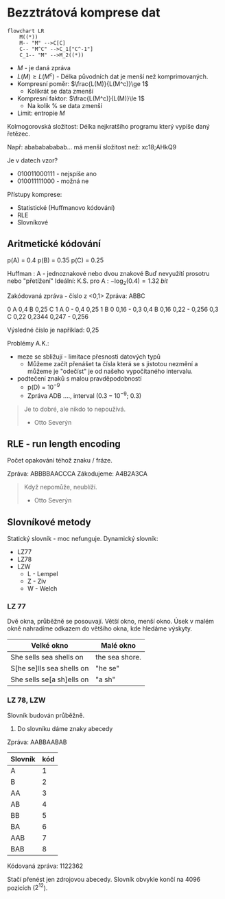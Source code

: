# Bezztrátová komprese dat
``` mermaid
flowchart LR
	M((*))
	M-- "M" -->C[C]
	C-- "M^C" -->C_1["C^-1"]
	C_1-- "M" -->M_2((*))
```
- $M$ - je daná zpráva
- $L(M) \ge L(M^c)$ - Délka původních dat je menší než komprimovaných.
- Kompresní poměr: $\frac{L(M)}{L(M^c)}\ge 1$
	- Kolikrát se data zmenší
- Kompresní faktor: $\frac{L(M^c)}{L(M)}\le 1$
	- Na kolik % se data zmenší
- Limit: entropie $M$

Kolmogorovská složitost:
Délka nejkratšího programu který vypíše daný řetězec.

Např: abababababab... má menší složitost než: xc18;AHkQ9

Je v datech vzor?
- 010011000111 - nejspíše ano
- 010011111000 - možná ne

Přístupy komprese:
- Statistické (Huffmanovo kódování)
- RLE
- Slovníkové

## Aritmetické kódování
p(A) = 0.4
p(B) = 0.35
p(C) = 0.25

Huffman : A - jednoznakové nebo dvou znakové
Buď nevyužítí prosotru nebo "přetížení"
Ideální: K.S. pro A : $-\log_2(0.4) = 1.32 \;bit$

Zakódovaná zpráva - číslo z <0,1>
Zpráva: ABBC

0 A 0,4 B 0,25 C 1
A
0 - 0,4 0,25 1
B
0 0,16 - 0,3 0,4
B
0,16 0,22 - 0,256 0,3
C
0,22 0,2344 0,247 - 0,256

Výsledné číslo je například: 0,25

Problémy A.K.:
- meze se sbližují - limitace přesnosti datových typů
	- Můžeme začít přenášet ta čísla která se s jistotou nezmění a můžeme je "odečíst" je od našeho vypočítaného intervalu.
- podtečení znaků s malou pravděpodobností
	- p(D) = $10^{-9}$
	- Zpráva ADB ...., interval ($0.3-10^{-9}$; $0.3$)

> Je to dobré, ale nikdo to nepoužívá.
>  - Otto Severýn

## RLE - run length encoding
Počet opakování téhož znaku / fráze.

Zpráva: ABBBBAACCCA
Zákodujeme: A4B2A3CA

> Když nepomůže, neublíží.
>  - Otto Severýn
## Slovníkové metody
Statický slovník - moc nefunguje.
Dynamický slovník:
- LZ77
- LZ78
- LZW
	- L - Lempel
	- Z - Ziv
	- W - Welch

### LZ 77
Dvě okna, průběžně se posouvají.
Větší okno, menší okno.
Úsek v malém okně nahradíme odkazem do většího okna, kde hledáme výskyty.

| Velké okno                  | Malé okno      |
| --------------------------- | -------------- |
| She sells sea shells on     | the sea shore. |
| S[he se]lls sea shells on | "he se"        |
| She sells se[a sh]ells on | "a sh"         |

### LZ 78, LZW
Slovník budován průběžně.
1. Do slovníku dáme znaky abecedy

Zpráva: AABBAABAB

| Slovník | kód |
| ------- | --- |
| A       | 1   |
| B       | 2   |
| AA      | 3   |
| AB      | 4   |
| BB      | 5   |
| BA      | 6   |
| AAB     | 7   |
| BAB     | 8    |

Kódovaná zpráva: 1122362

Stačí přenést jen zdrojovou abecedy.
Slovník obvykle končí na 4096 pozicích ($2^{12}$).
